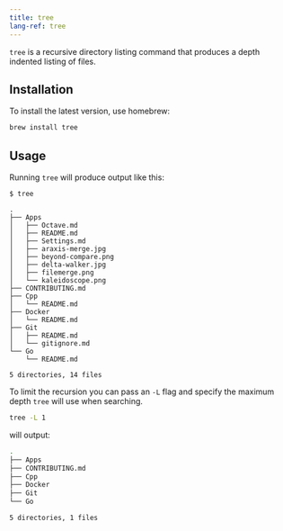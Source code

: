 ```yaml
---
title: tree
lang-ref: tree
---
```


`tree` is a recursive directory listing command that produces a depth indented listing of files.

## Installation

To install the latest version, use homebrew:

```sh
brew install tree
```

## Usage

Running `tree` will produce output like this:

```console
$ tree

.
├── Apps
│   ├── Octave.md
│   ├── README.md
│   ├── Settings.md
│   ├── araxis-merge.jpg
│   ├── beyond-compare.png
│   ├── delta-walker.jpg
│   ├── filemerge.png
│   └── kaleidoscope.png
├── CONTRIBUTING.md
├── Cpp
│   └── README.md
├── Docker
│   └── README.md
├── Git
│   ├── README.md
│   └── gitignore.md
└── Go
    └── README.md

5 directories, 14 files
```

To limit the recursion you can pass an `-L` flag and specify the maximum depth `tree` will use when searching.

```sh
tree -L 1
```

will output:

```sh
.
├── Apps
├── CONTRIBUTING.md
├── Cpp
├── Docker
├── Git
└── Go

5 directories, 1 files
```
